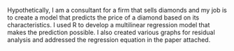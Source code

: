 Hypothetically, I am a consultant for a firm that sells diamonds and my job is to create a model that predicts the price of a diamond based on its characteristics. I used R to develop a multilinear regression model that makes the prediction possible. I also created various graphs for residual analysis and addressed the regression equation in the paper attached. 
